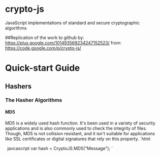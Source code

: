 crypto-js
=========

JavaScript implementations of standard and secure cryptographic algorithms

##Replication of the work to github
by: https://plus.google.com/101493569234247152523/
from: https://code.google.com/p/crypto-js/



# Quick-start Guide
## Hashers
### The Hasher Algorithms
#### MD5
MD5 is a widely used hash function. It's been used in a variety of security applications and is also commonly used to check the integrity of files. Though, MD5 is not collision resistant, and it isn't suitable for applications like SSL certificates or digital signatures that rely on this property.
`html
<script src="http://crypto-js.googlecode.com/svn/tags/3.1.2/build/rollups/md5.js"></script>
`
`javcascript
    var hash = CryptoJS.MD5("Message");
`